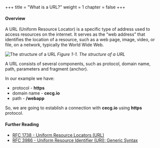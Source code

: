 +++
title = "What is a URL?"
weight = 1
chapter = false
+++

#### Overview

A URL (Uniform Resource Locator) is a specific type of address used to access resources on the internet. It serves as the “web address” that identifies the location of a resource, such as a web page, image, video, or file, on a network, typically the World Wide Web.

![The structure of a URL](/images/loar/1-1.png)
_Figure 1-1. The structure of a URL_

A URL consists of several components, such as protocol, domain name, path, parameters and fragment (anchor).

In our example we have:

- protocol \-  **https**
- domain name \- **cecg.io**
- path \- **/webapp**

So, we are going to establish a connection with **cecg.io** using **https** protocol.

#### Further Reading

- [RFC 1738 \- Uniform Resource Locators (URL)](https://datatracker.ietf.org/doc/html/rfc1738)
- [RFC 3986 \- Uniform Resource Identifier (URI): Generic Syntax](https://datatracker.ietf.org/doc/html/rfc3986) 

